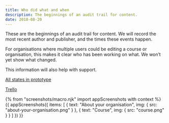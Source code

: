 ```yaml
---
title: Who did what and when
description: The beginnings of an audit trail for content.
date: 2018-08-20
---
```


These are the beginnings of an audit trail for content. We will record the most recent author and publisher, and the times these events happen.

For organisations where multiple users could be editing a course or organisation, this makes it clear who has been working on what. We won’t yet show what changed.

This information will also help with support.

[All states in prototype](/publish-teacher-training-courses/publish-changes/iteration-aug-15)

[Trello](https://trello.com/c/MdtRyOft/129-surface-information-about-who-and-when-the-last-draft-about-your-org-was-saved)

{% from "screenshots/macro.njk" import appScreenshots with context %}
{{ appScreenshots({
  items: [
    {
      text: "About your organisation",
      img: { src: "about-your-organisation.png" }
    },
    {
      text: "Course",
      img: { src: "course.png" }
    }
  ]
}) }}
